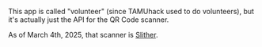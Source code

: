 This app is called "volunteer" (since TAMUhack used to do volunteers), but it's actually just the API for the QR Code scanner.

As of March 4th, 2025, that scanner is [Slither](https://github.com/tamuhack-org/slither).

